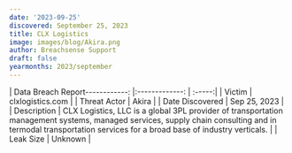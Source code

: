 ```yaml
---
date: '2023-09-25'
discovered: September 25, 2023
title: CLX Logistics
image: images/blog/Akira.png
author: Breachsense Support
draft: false
yearmonths: 2023/september
---
```


| Data Breach Report------------:     |:-------------:    | :-----:|
| Victim      | clxlogistics.com      | 
| Threat Actor      | Akira      | 
| Date Discovered      | Sep 25, 2023      | 
| Description      | CLX Logistics, LLC is a global 3PL provider of transportation management systems, managed services, supply chain consulting and in termodal transportation services for a broad base of industry verticals.      | 
| Leak Size      | Unknown      | 

